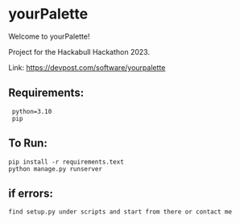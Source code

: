 # yourPalette

Welcome to yourPalette!

Project for the Hackabull Hackathon 2023. 

Link: https://devpost.com/software/yourpalette


## Requirements:
     python=3.10
     pip

## To Run:
    pip install -r requirements.text
    python manage.py runserver


## if errors:
    find setup.py under scripts and start from there or contact me
